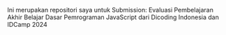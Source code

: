 Ini merupakan repositori saya untuk Submission: Evaluasi Pembelajaran Akhir Belajar Dasar Pemrograman JavaScript dari Dicoding Indonesia dan IDCamp 2024
